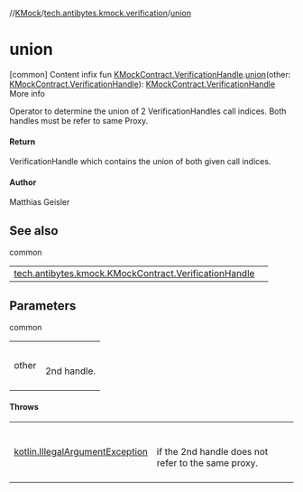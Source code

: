 //[KMock](../../index.md)/[tech.antibytes.kmock.verification](index.md)/[union](union.md)



# union
[common]
Content
infix fun [KMockContract.VerificationHandle](../tech.antibytes.kmock/-k-mock-contract/-verification-handle/index.md).[union](union.md)(other: [KMockContract.VerificationHandle](../tech.antibytes.kmock/-k-mock-contract/-verification-handle/index.md)): [KMockContract.VerificationHandle](../tech.antibytes.kmock/-k-mock-contract/-verification-handle/index.md)
More info


Operator to determine the union of 2 VerificationHandles call indices. Both handles must be refer to same Proxy.



#### Return


VerificationHandle which contains the union of both given call indices.



#### Author


Matthias Geisler



## See also

common

| | |
|---|---|
| <a name="tech.antibytes.kmock.verification//union/tech.antibytes.kmock.KMockContract.VerificationHandle#tech.antibytes.kmock.KMockContract.VerificationHandle/PointingToDeclaration/"></a>[tech.antibytes.kmock.KMockContract.VerificationHandle](../tech.antibytes.kmock/-k-mock-contract/-verification-handle/index.md)| <a name="tech.antibytes.kmock.verification//union/tech.antibytes.kmock.KMockContract.VerificationHandle#tech.antibytes.kmock.KMockContract.VerificationHandle/PointingToDeclaration/"></a>|



## Parameters

common

| | |
|---|---|
| <a name="tech.antibytes.kmock.verification//union/tech.antibytes.kmock.KMockContract.VerificationHandle#tech.antibytes.kmock.KMockContract.VerificationHandle/PointingToDeclaration/"></a>other| <a name="tech.antibytes.kmock.verification//union/tech.antibytes.kmock.KMockContract.VerificationHandle#tech.antibytes.kmock.KMockContract.VerificationHandle/PointingToDeclaration/"></a><br><br>2nd handle.<br><br>|



#### Throws

| | |
|---|---|
| <a name="tech.antibytes.kmock.verification//union/tech.antibytes.kmock.KMockContract.VerificationHandle#tech.antibytes.kmock.KMockContract.VerificationHandle/PointingToDeclaration/"></a>[kotlin.IllegalArgumentException](https://kotlinlang.org/api/latest/jvm/stdlib/kotlin/-illegal-argument-exception/index.html)| <a name="tech.antibytes.kmock.verification//union/tech.antibytes.kmock.KMockContract.VerificationHandle#tech.antibytes.kmock.KMockContract.VerificationHandle/PointingToDeclaration/"></a><br><br>if the 2nd handle does not refer to the same proxy.<br><br>|
